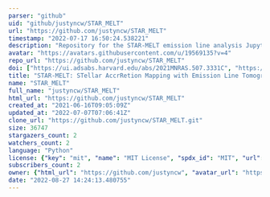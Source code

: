 ```yaml
---
parser: "github"
uid: "github/justyncw/STAR_MELT"
url: "https://github.com/justyncw/STAR_MELT"
timestamp: "2022-07-17 16:50:24.538221"
description: "Repository for the STAR-MELT emission line analysis Jupyter notebook and Python package"
avatar: "https://avatars.githubusercontent.com/u/19569135?v=4"
repo_url: "https://github.com/justyncw/STAR_MELT"
doi: ["https://ui.adsabs.harvard.edu/abs/2021MNRAS.507.3331C", "https://ui.adsabs.harvard.edu/abs/2021ascl.soft09012C/abstract"]
title: "STAR-MELT: STellar AccrRetion Mapping with Emission Line Tomography"
name: "STAR_MELT"
full_name: "justyncw/STAR_MELT"
html_url: "https://github.com/justyncw/STAR_MELT"
created_at: "2021-06-16T09:05:09Z"
updated_at: "2022-07-07T07:06:41Z"
clone_url: "https://github.com/justyncw/STAR_MELT.git"
size: 36747
stargazers_count: 2
watchers_count: 2
language: "Python"
license: {"key": "mit", "name": "MIT License", "spdx_id": "MIT", "url": "https://api.github.com/licenses/mit", "node_id": "MDc6TGljZW5zZTEz"}
subscribers_count: 2
owner: {"html_url": "https://github.com/justyncw", "avatar_url": "https://avatars.githubusercontent.com/u/19569135?v=4", "login": "justyncw", "type": "User"}
date: "2022-08-27 14:24:13.480755"
---
```

